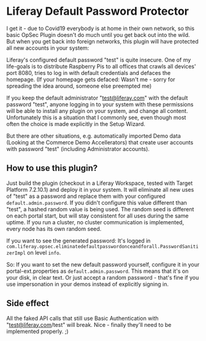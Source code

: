 # Liferay Default Password Protector

I get it - due to Covid19 everybody is at home in their own network, so this basic OpSec Plugin doesn't do much until you get back out into the wild. But when you get back into foreign networks, this plugin will have protected all new accounts in your system:

Liferay's configured default password "test" is quite insecure. One of my life-goals is to distribute Raspberry Pis to all offices that crawls all devices' port 8080, tries to log in with default credentials and defaces the homepage. (If your homepage gets defaced: Wasn't me - sorry for spreading the idea around, someone else preempted me)

If you keep the default administrator "test@liferay.com" with the default password "test", anyone logging in to your system with these permissions will be able to install any plugin on your system, and change all content.
Unfortunately this is a situation that I commonly see, even though most often the choice is made explicitly in the Setup Wizard. 

But there are other situations, e.g. automatically imported Demo data (Looking at the Commerce Demo Accellerators) that create user accounts with password "test" (including Administrator accounts).

## How to use this plugin?

Just build the plugin (checkout in a Liferay Workspace, tested with Target Platform 7.2.10.1) and deploy it in your system. It will eliminate all new uses of "test" as a password and replace them with your configured `default.admin.password`. If you didn't configure this value different than "test", a hashed random value is being used. The random seed is different on each portal start, but will stay consistent for all uses during the same uptime. If you run a cluster, no cluster communication is implemented, every node has its own random seed.

If you want to see the generated password: It's logged in `com.liferay.opsec.eliminatedefaultpasswordonceandforall.PasswordSanitizerImpl` on level `info`.

So: If you want to set the new default password yourself, configure it in your portal-ext.properties as `default.admin.password`. This means that it's on your disk, in clear text. Or just accept a random password - that's fine if you use impersonation in your demos instead of explicitly signing in.

## Side effect

All the faked API calls that still use Basic Authentication with "test@liferay.com/test" will break. Nice - finally they'll need to be implemented properly. ;)

 


